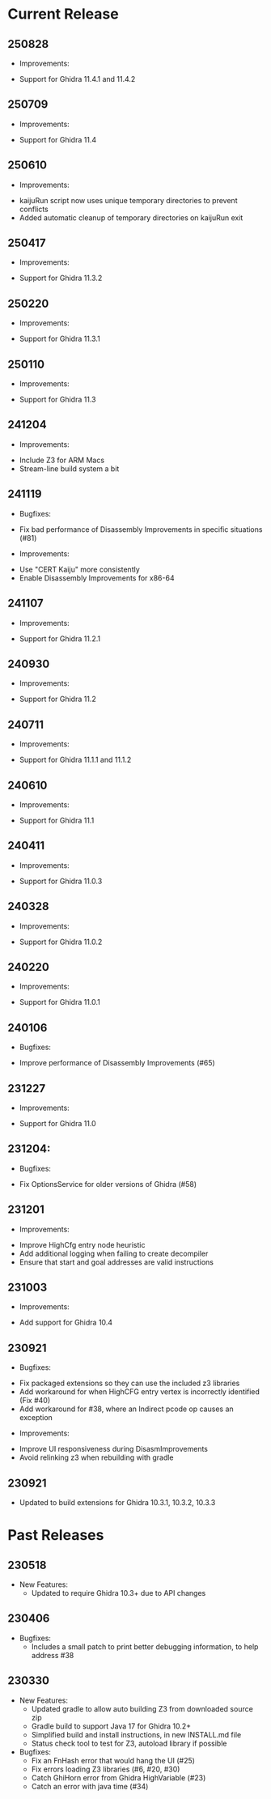 # Current Release

## 250828
- Improvements:
* Support for Ghidra 11.4.1 and 11.4.2

## 250709
- Improvements:
* Support for Ghidra 11.4

## 250610
- Improvements:
* kaijuRun script now uses unique temporary directories to prevent conflicts
* Added automatic cleanup of temporary directories on kaijuRun exit

## 250417
- Improvements:
* Support for Ghidra 11.3.2

## 250220
- Improvements:
* Support for Ghidra 11.3.1

## 250110

- Improvements:
* Support for Ghidra 11.3

## 241204
- Improvements:
* Include Z3 for ARM Macs
* Stream-line build system a bit

## 241119
- Bugfixes:
* Fix bad performance of Disassembly Improvements in specific situations (#81)
- Improvements:
* Use "CERT Kaiju" more consistently
* Enable Disassembly Improvements for x86-64

## 241107
- Improvements:
* Support for Ghidra 11.2.1

## 240930
- Improvements:
* Support for Ghidra 11.2

## 240711
- Improvements:
* Support for Ghidra 11.1.1 and 11.1.2

## 240610
- Improvements:
* Support for Ghidra 11.1

## 240411
- Improvements:
* Support for Ghidra 11.0.3

## 240328
- Improvements:
* Support for Ghidra 11.0.2

## 240220
- Improvements:
* Support for Ghidra 11.0.1

## 240106
- Bugfixes:
* Improve performance of Disassembly Improvements (#65)

## 231227
- Improvements:
* Support for Ghidra 11.0

## 231204:
- Bugfixes:
* Fix OptionsService for older versions of Ghidra (#58)

## 231201

- Improvements:
* Improve HighCfg entry node heuristic
* Add additional logging when failing to create decompiler
* Ensure that start and goal addresses are valid instructions

## 231003

- Improvements:
* Add support for Ghidra 10.4

## 230921

- Bugfixes:
* Fix packaged extensions so they can use the included z3 libraries
* Add workaround for when HighCFG entry vertex is incorrectly identified (Fix #40)
* Add workaround for #38, where an Indirect pcode op causes an exception

- Improvements:
* Improve UI responsiveness during DisasmImprovements
* Avoid relinking z3 when rebuilding with gradle

## 230921

- Updated to build extensions for Ghidra 10.3.1, 10.3.2, 10.3.3

# Past Releases

## 230518

- New Features:
  * Updated to require Ghidra 10.3+ due to API changes

## 230406

- Bugfixes:
  * Includes a small patch to print better debugging information, to help address #38

## 230330

- New Features:
  * Updated gradle to allow auto building Z3 from downloaded source zip
  * Gradle build to support Java 17 for Ghidra 10.2+
  * Simplified build and install instructions, in new INSTALL.md file
  * Status check tool to test for Z3, autoload library if possible
- Bugfixes:
  * Fix an FnHash error that would hang the UI (#25)
  * Fix errors loading Z3 libraries (#6, #20, #30)
  * Catch GhiHorn error from Ghidra HighVariable (#23)
  * Catch an error with java time (#34)
